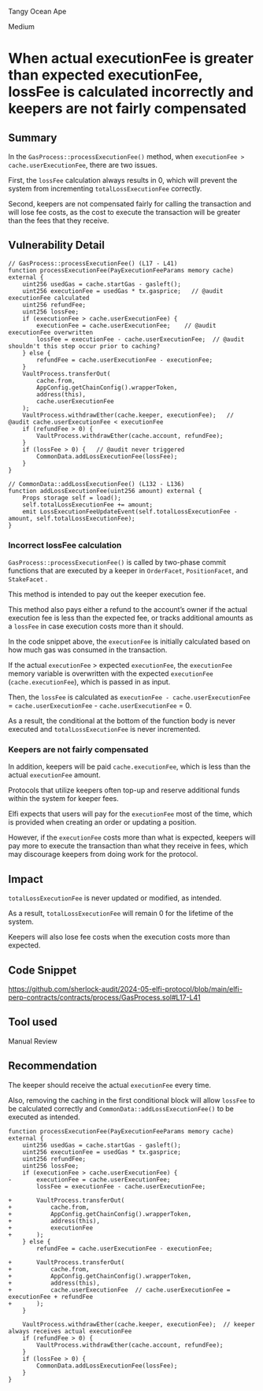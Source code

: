 Tangy Ocean Ape

Medium

# When actual executionFee is greater than expected executionFee, lossFee is calculated incorrectly and keepers are not fairly compensated

## Summary
In the `GasProcess::processExecutionFee()` method, when `executionFee > cache.userExecutionFee`, there are two issues.

First, the `lossFee` calculation always results in 0, which will prevent the system from incrementing `totalLossExecutionFee` correctly.

Second, keepers are not compensated fairly for calling the transaction and will lose fee costs, as the cost to execute the transaction will be greater than the fees that they receive.

## Vulnerability Detail
```solidity
// GasProcess::processExecutionFee() (L17 - L41)
function processExecutionFee(PayExecutionFeeParams memory cache) external {
    uint256 usedGas = cache.startGas - gasleft();
    uint256 executionFee = usedGas * tx.gasprice;   // @audit executionFee calculated
    uint256 refundFee;
    uint256 lossFee;
    if (executionFee > cache.userExecutionFee) {
        executionFee = cache.userExecutionFee;    // @audit executionFee overwritten
        lossFee = executionFee - cache.userExecutionFee;  // @audit shouldn't this step occur prior to caching?
    } else {
        refundFee = cache.userExecutionFee - executionFee;
    }
    VaultProcess.transferOut(
        cache.from,
        AppConfig.getChainConfig().wrapperToken,
        address(this),
        cache.userExecutionFee
    );
    VaultProcess.withdrawEther(cache.keeper, executionFee);   // @audit cache.userExecutionFee < executionFee
    if (refundFee > 0) {
        VaultProcess.withdrawEther(cache.account, refundFee);
    }
    if (lossFee > 0) {   // @audit never triggered
        CommonData.addLossExecutionFee(lossFee);
    }
}
```

```solidity
// CommonData::addLossExecutionFee() (L132 - L136)
function addLossExecutionFee(uint256 amount) external {
    Props storage self = load();
    self.totalLossExecutionFee += amount;
    emit LossExecutionFeeUpdateEvent(self.totalLossExecutionFee - amount, self.totalLossExecutionFee);
}
```

### Incorrect lossFee calculation

`GasProcess::processExecutionFee()` is called by two-phase commit functions that are executed by a keeper in `OrderFacet`, `PositionFacet`, and `StakeFacet` .

This method is intended to pay out the keeper execution fee.

This method also pays either a refund to the account’s owner if the actual execution fee is less than the expected fee, or tracks additional amounts as a `lossFee` in case execution costs more than it should. 

In the code snippet above, the `executionFee` is initially calculated based on how much gas was consumed in the transaction.

If the actual `executionFee` > expected `executionFee`, the `executionFee` memory variable is overwritten with the expected `executionFee` (`cache.executionFee`), which is passed in as input.

Then, the `lossFee` is calculated as `executionFee - cache.userExecutionFee` =  `cache.userExecutionFee` - `cache.userExecutionFee` = 0.

As a result, the conditional at the bottom of the function body is never executed and `totalLossExecutionFee` is never incremented.

### Keepers are not fairly compensated

In addition, keepers will be paid `cache.executionFee`, which is less than the actual `executionFee` amount.

Protocols that utilize keepers often top-up and reserve additional funds within the system for keeper fees. 

Elfi expects that users will pay for the `executionFee` most of the time, which is provided when creating an order or updating a position.

However, if the `executionFee` costs more than what is expected, keepers will pay more to execute the transaction than what they receive in fees, which may discourage keepers from doing work for the protocol.

## Impact
`totalLossExecutionFee` is never updated or modified, as intended.

As a result, `totalLossExecutionFee` will remain 0 for the lifetime of the system.

Keepers will also lose fee costs when the execution costs more than expected.

## Code Snippet
https://github.com/sherlock-audit/2024-05-elfi-protocol/blob/main/elfi-perp-contracts/contracts/process/GasProcess.sol#L17-L41

## Tool used

Manual Review

## Recommendation
The keeper should receive the actual `executionFee` every time.

Also, removing the caching in the first conditional block will allow `lossFee` to be calculated correctly and `CommonData::addLossExecutionFee()` to be executed as intended.

```solidity
function processExecutionFee(PayExecutionFeeParams memory cache) external {
    uint256 usedGas = cache.startGas - gasleft();
    uint256 executionFee = usedGas * tx.gasprice;   
    uint256 refundFee;
    uint256 lossFee;
    if (executionFee > cache.userExecutionFee) {
-       executionFee = cache.userExecutionFee;
        lossFee = executionFee - cache.userExecutionFee;  
        
+       VaultProcess.transferOut(
+           cache.from,
+           AppConfig.getChainConfig().wrapperToken,
+           address(this),
+           executionFee
+       );
    } else {
        refundFee = cache.userExecutionFee - executionFee;
    
+       VaultProcess.transferOut(
+           cache.from,
+           AppConfig.getChainConfig().wrapperToken,
+           address(this),
+           cache.userExecutionFee  // cache.userExecutionFee = executionFee + refundFee
+       );
    }

    VaultProcess.withdrawEther(cache.keeper, executionFee);  // keeper always receives actual executionFee
    if (refundFee > 0) {
        VaultProcess.withdrawEther(cache.account, refundFee);
    }
    if (lossFee > 0) {   
        CommonData.addLossExecutionFee(lossFee);
    }
}
```